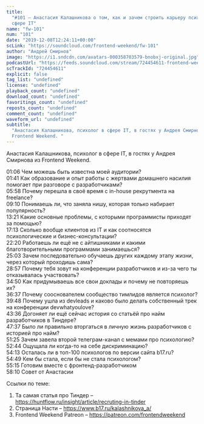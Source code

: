 ```yaml
---
title:
  "#101 – Анастасия Калашникова о том, как и зачем строить карьеру психолога в
  сфере IT"
name: "fw-101"
num: "101"
date: "2019-12-08T12:24:11+00:00"
scLink: "https://soundcloud.com/frontend-weekend/fw-101"
author: "Андрей Смирнов"
image: "https://i1.sndcdn.com/avatars-000358703579-bnobxj-original.jpg"
podcastUrl: "https://feeds.soundcloud.com/stream/724454611-frontend-weekend-fw-101.m4a"
scTrackId: "724454611"
explicit: false
tag_list: "undefined"
license: "undefined"
playback_count: "undefined"
download_count: "undefined"
favoritings_count: "undefined"
reposts_count: "undefined"
comment_count: "undefined"
waveform_url: "undefined"
subtitle:
  "Анастасия Калашникова, психолог в сфере IT, в гостях у Андрея Смирнова из
  Frontend Weekend. "
---
```


Анастасия Калашникова, психолог в сфере IT, в гостях у Андрея Смирнова из
Frontend Weekend.

<timecode sec="66">01:06</timecode> Чем можешь быть известна моей аудитории?
<br><timecode sec="101">01:41</timecode> Как образование и опыт работы с
жертвами домашнего насилия помогает при разговоре с разработчиками?
<br><timecode sec="358">05:58</timecode> Почему перешла в своё время с in-house
рекрутмента на freelance? <br><timecode sec="550">09:10</timecode> Понимаешь ли,
что заняла нишу, которая только набирает популярность?
<br><timecode sec="801">13:21</timecode> Какие основные проблемы, с которыми
программисты приходят за помощью? <br><timecode sec="1033">17:13</timecode>
Сколько вообще клиентов из IT и как соотносятся психологические и
бизнес-консультации? <br><timecode sec="1340">22:20</timecode> Работаешь ли ещё
не с айтишниками и какими благотворительными программами занимаешься?
<br><timecode sec="1503">25:03</timecode> Зачем последовательно обучаешь других
каждому этапу жизни, через который проходишь сама?
<br><timecode sec="1737">28:57</timecode> Почему тебя зовут на конференции
разработчиков и из-за чего ты отказывалась участвовать?
<br><timecode sec="2090">34:50</timecode> Как придумываешь все свои доклады и
почему не повторяешь их? <br><timecode sec="2197">36:37</timecode> Почему
сооснователем сообщество тимлидов является психолог?
<br><timecode sec="2388">39:48</timecode> Почему ушла из devleads и каково было
делать собственный трек на конференции devwhatyoulove?
<br><timecode sec="2616">43:36</timecode> Догоняет ли ещё сейчас история со
статьёй про найм разработчиков в Тиндере?
<br><timecode sec="2857">47:37</timecode> Было ли правильно вторгаться в личную
жизнь разработчиков с историей про найм?
<br><timecode sec="3085">51:25</timecode> Зачем завела второй телеграм-канал с
мемами про психологию? <br><timecode sec="3164">52:44</timecode> Ощущала ли
когда-то на себе дискриминацию? <br><timecode sec="3253">54:13</timecode>
Осталась ли в топ-100 психологов по версии сайта b17.ru?
<br><timecode sec="3289">54:49</timecode> Кем бы стала, если бы не стала
психологом? <br><timecode sec="3315">55:15</timecode> Готовим вместе с
фронтенд-разработчиком <br><timecode sec="3490">58:10</timecode> Совет от
Анастасии

Ссылки по теме:

1. Та самая статья про Тиндер –
   <https://huntflow.ru/insight/article/recruting-in-tinder>
2. Страница Насти – <https://www.b17.ru/kalashnikova_a/>
3. Frontend Weekend Patreon – <https://patreon.com/frontendweekend>
